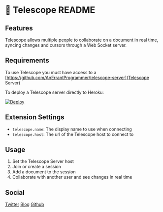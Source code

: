 # 🔭 Telescope README

## Features

Telescope allows multiple people to collaborate on a document in real time, syncing changes and cursors through a Web Socket server.

## Requirements

To use Telescope you must have access to a [https://github.com/AnErrantProgrammer/telescope-server](Telescope Server)

To deploy a Telescope server directly to Heroku:

[![Deploy](https://www.herokucdn.com/deploy/button.svg)](https://heroku.com/deploy?template=https://github.com/AnErrantProgrammer/telescope-server)

## Extension Settings

* `telescope.name`: The display name to use when connecting
* `telescope.host`: The url of the Telescope host to connect to

## Usage

1. Set the Telescope Server host
2. Join or create a session
3. Add a document to the session
4. Collaborate with another user and see changes in real time

## Social

[Twitter](https://twitter.com/sn_aug)
[Blog](http://anerrantprogrammer.com)
[Github](https://github.com/salcosta)